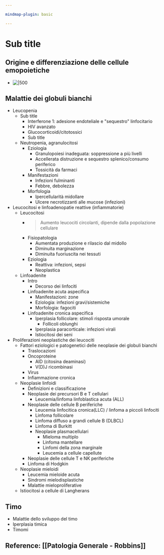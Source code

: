 ```yaml
---

mindmap-plugin: basic

---
```


# Sub title

## Origine e differenziazione delle cellule emopoietiche
- ![|500](https://i.imgur.com/irTePZm.png)

## Malattie dei globuli bianchi
- Leucopenia
	- Sub title
		- Interferone 1: adesione endoteliale e "sequestro" linfocitario
		- HIV avanzato
		- Glucocorticoidi/citotossici
		- Sub title
	- Neutropenia, agranulocitosi
		- Eziologia
			- Granulopoiesi inadeguata: soppressione a più livelli
			- Accellerata distruzione e sequestro splenico/consumo periferico
			- Tossicità da farmaci
		- Manifestazioni
			- Infezioni fulminanti
			- Febbre, debolezza
		- Morfologia
			- Ipercellularità midollare
			- Ulcere necrotizzanti alle mucose (infezioni)
- Leucocitosi e linfoadenopatie reattive (infiammatorie)
	- Leucocitosi
		- > Aumento leucociti circolanti, dipende dalla popolazione cellulare
		- Fisiopatologia
			- Aumentata produzione e rilascio dal midollo
			- Diminuita marginazione
			- Diminuita fuoriuscita nei tessuti
		- Eziologia
			- Reattiva: infezioni, sepsi
			- Neoplastica
	- Linfoadenite
		- Intro
			- Decorso dei linfociti
		- Linfoadenite acuta aspecifica
			- Manifestazioni: zone
			- Eziologia: infezioni gravi/sistemiche
			- Morfologia: fagociti
		- Linfoadenite cronica aspecifica
			- Iperplasia follicolare: stimoli risposta umorale
				- Follicoli oblunghi
			- Iperplasia paracorticale: infezioni virali
			- Istiocitosi dei seni
- Proliferazioni neoplastiche dei leucociti
	- Fattori eziologici e patogenetici delle neoplasie dei globuli bianchi
		- Traslocazioni
		- Oncoproteine
			- AID (citosina deaminasi)
			- V(D)J ricombinasi
		- Virus
		- Infiammazione cronica
	- Neoplasie linfoidi
		- Definizioni e classificazione
		- Neoplasie dei precursori B e T cellulari
			- Leucemia/linfoma linfoblastica acuta (ALL)
		- Neoplasie delle cellule B periferiche
			- Leucemia linfocitica cronica(LLC) / linfoma a piccoli linfociti
			- Linfoma follicolare
			- Linfoma diffuso a grandi cellule B (DLBCL)
			- Linfoma di Burkitt
			- Neoplasie plasmacellulari
				- Mieloma multiplo
				- Linfoma mantellare
				- Linfomi della zona marginale
				- Leucemia a cellule capellute
		- Neoplasie delle cellule T e NK periferiche
		- Linfoma di Hodgkin
	- Neoplasie mieloidi
		- Leucemia mieloide acuta
		- Sindromi mielodisplastiche
		- Malattie mieloproliferative
	- Istiocitosi a cellule di Langherans

## Timo
- Malattie dello sviluppo del timo
- Iperplasia timica
- Timomi

## Reference: [[Patologia Generale - Robbins]]
